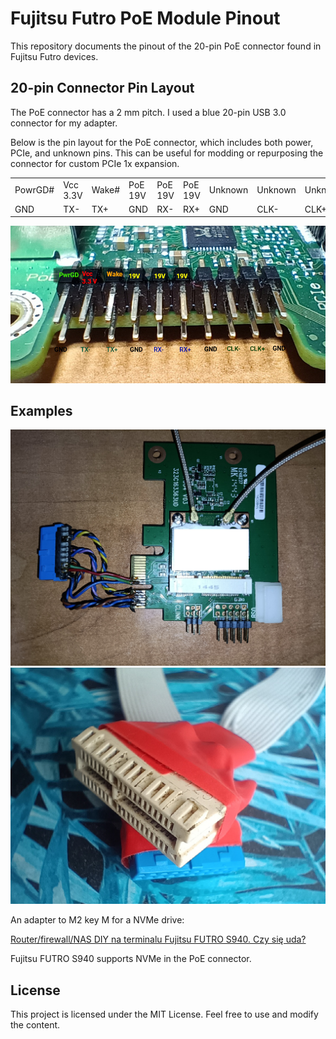 # Fujitsu Futro PoE Module Pinout

This repository documents the pinout of the 20-pin PoE connector found in Fujitsu Futro devices.

## 20-pin Connector Pin Layout

The PoE connector has a 2 mm pitch. I used a blue 20-pin USB 3.0 connector for my adapter.

Below is the pin layout for the PoE connector, which includes both power, PCIe, and unknown pins. This can be useful for modding or repurposing the connector for custom PCIe 1x expansion.

|   |   |   |   |   |   |   |   |   |   |
|---|---|---|---|---|---|---|---|---|---|
| PowrGD# | Vcc 3.3V | Wake# | PoE 19V | PoE 19V | PoE 19V | Unknown | Unknown | Unknown | Unknown |
| GND     | TX-      | TX+   | GND     | RX-     | RX+     | GND     | CLK-    | CLK+    | GND     |

![Pins of PoE connector](./FutroPOE.jpg?raw=true "Pins of PoE connector")

## Examples

![A test adapter made with a motherboard USB3 connector](./FutroUSB3Connector.jpg?raw=true "A test adapter made with a motherboard USB3 connector")
![An adapter to PCIe 1x connector](./Adapter2PCIe1x.jpg?raw=true "An adapter to PCIe 1x connector")

An adapter to M2 key M for a NVMe drive:

[Router/firewall/NAS DIY na terminalu Fujitsu FUTRO S940. Czy się uda?](https://eko.one.pl/forum/viewtopic.php?pid=312550#p312550)

Fujitsu FUTRO S940 supports NVMe in the PoE connector.

## License
This project is licensed under the MIT License. Feel free to use and modify the content.

